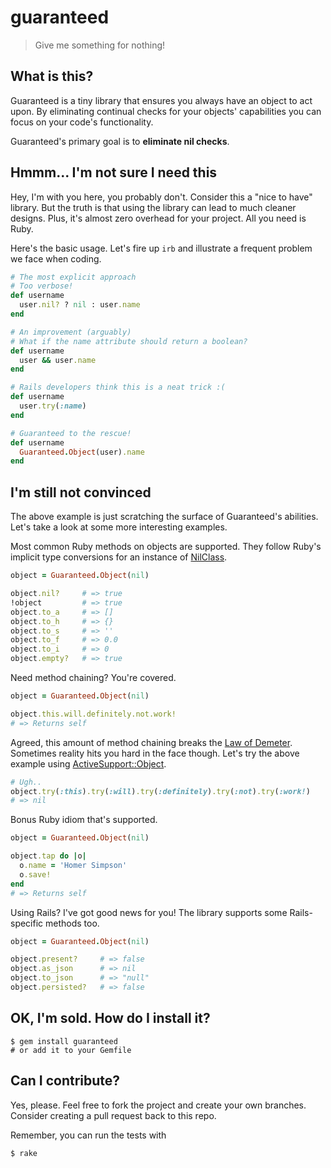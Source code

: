 # guaranteed

> Give me something for nothing!

## What is this?

Guaranteed is a tiny library that ensures you always have an object to act upon. By eliminating continual checks for your objects' capabilities you can focus on your code's functionality.

Guaranteed's primary goal is to __eliminate nil checks__.

## Hmmm... I'm not sure I need this

Hey, I'm with you here, you probably don't. Consider this a "nice to have" library. But the truth is that using the library can lead to much cleaner designs. Plus, it's almost zero overhead for your project. All you need is Ruby.

Here's the basic usage. Let's fire up `irb` and illustrate a frequent problem we face when coding.

```ruby
# The most explicit approach
# Too verbose!
def username
  user.nil? ? nil : user.name
end

# An improvement (arguably)
# What if the name attribute should return a boolean?
def username
  user && user.name
end

# Rails developers think this is a neat trick :(
def username
  user.try(:name)
end

# Guaranteed to the rescue!
def username
  Guaranteed.Object(user).name
end
```

## I'm still not convinced

The above example is just scratching the surface of Guaranteed's abilities. Let's take a look at some more interesting examples.

Most common Ruby methods on objects are supported. They follow Ruby's implicit type conversions for an instance of [NilClass](https://ruby-doc.org/core-2.3.0/NilClass.html).

```ruby
object = Guaranteed.Object(nil)

object.nil?     # => true
!object         # => true
object.to_a     # => []
object.to_h     # => {}
object.to_s     # => ''
object.to_f     # => 0.0
object.to_i     # => 0
object.empty?   # => true
```

Need method chaining? You're covered.

```ruby
object = Guaranteed.Object(nil)

object.this.will.definitely.not.work!
# => Returns self
```

Agreed, this amount of method chaining breaks the [Law of Demeter](https://en.wikipedia.org/wiki/Law_of_Demeter). Sometimes reality hits you hard in the face though. Let's try the above example using [ActiveSupport::Object](http://api.rubyonrails.org/classes/Object.html).

```ruby
# Ugh..
object.try(:this).try(:will).try(:definitely).try(:not).try(:work!)
# => nil
```

Bonus Ruby idiom that's supported.

```ruby
object = Guaranteed.Object(nil)

object.tap do |o|
  o.name = 'Homer Simpson'
  o.save!
end
# => Returns self
```

Using Rails? I've got good news for you! The library supports some Rails-specific methods too.

```ruby
object = Guaranteed.Object(nil)

object.present?     # => false
object.as_json      # => nil
object.to_json      # => "null"
object.persisted?   # => false
```

## OK, I'm sold. How do I install it?

```
$ gem install guaranteed
# or add it to your Gemfile
```

## Can I contribute?

Yes, please. Feel free to fork the project and create your own branches. Consider creating a pull request back to this repo.

Remember, you can run the tests with

```
$ rake
```
